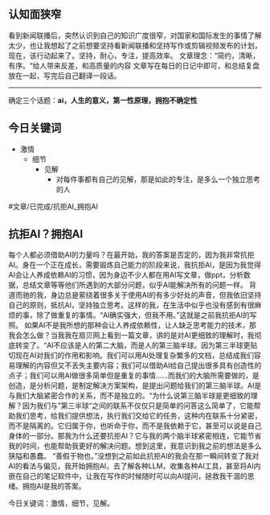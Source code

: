 
## 认知面狭窄

看到新闻联播后，突然认识到自己的知识广度很窄，对国家和国际发生的事情了解太少，也让我想起了之前想要坚持看新闻联播和坚持写作或剪辑视频发布的计划，现在，该行动起来了。坚持，耐心，专注，提高效率。
文章理念：“简约，清晰，有序。“给人带来反差，和高质量的内容
文章写在每日的日记中即可，和总结复盘放在一起，写完后自己翻译一段话。

--- 

确定三个话题：**ai，人生的意义，第一性原理，拥抱不确定性**

## 今日关键词

- 激情
	- 细节
		- 见解
			- 对每件事都有自己的见解，那是如此的专注，是多么一个独立思考的人


#文章/已完成/抗拒AI_拥抱AI
## 抗拒AI？拥抱AI 

每个人都必须借助AI的力量吗？在最开始，我的答案是否定的，因为我非常抗拒AI。身在一个正在成长，需要锻炼自己能力的阶段来说，我抗拒AI，是因为我觉得AI会让人养成依赖AI的习惯，因为身边不少人都在用AI写文章，做ppt，分析数据，总结文章等等他们所遇到的大部分问题，似乎AI能解决所有的问题一样。
背道而驰的我，身边总是萦绕着很多关于使用AI的有多少好处的声音，但我依旧坚持自己的原则，抵抗AI，坚持独立思考。这样的我，在生活中似乎也没有感到有很麻烦的事，除了做重复的事情。“AI确实强大，但我不用。”这就是之前我抗拒AI的写照。
如果AI不是我所想的那种会让人养成依赖性，让人缺乏思考能力的技术，那我会怎么做？当我我在扇贝网上看到一篇文章，讲的是对AI更细致的理解时，我彻底转变了。“AI不应该是人的第二大脑，而是人的第三脑半球。因为第三半球更贴切现在AI对我们的作用和影响。我们可以用AI处理复杂繁多的文档，总结成我们容易理解的内容但又不丢失主要内容；我们可以借助AI给自己提出很多具有创造性的点子；我们可以用AI做很多简单但是重复的事情……而我们的大脑所需要做的，是创造，是分析问题，是制定解决方案架构，是提出问题给我们的第三脑半球。AI是与我们大脑紧密合作的关系，而不是独立的。“为什么说第三脑半球是更细致的理解？因为我们与”第三半球“之间的联系不仅仅只是简单的问答这么简单了，它能帮助我们思考，给我们提供想法，执行我们交给它的任务，这种内在联系十分紧密，而不是隔离的。它归属于你，也听命于你，而不是我依赖于它，甚至可以说是自己身体的一部分。那我为什么还要抗拒AI？它与我的两个脑半球紧密相连，它能节省我的时间，也能帮助我更好的解决问题。想到这里，我意识到我之前的想法是多么狭隘和愚蠢。
“善假于物也。”没想到之前如此抗拒AI的我会在那一瞬间转变了我对AI的看法与偏见，我开始拥抱AI，去了解各种LLM，收集各种AI工具，甚至将AI内嵌在自己的笔记软件中，让我在写作的时候随时可以向AI提问，拯救我干涸的思绪。拥抱AI是我的答案。

今日关键词：激情，细节，见解。

